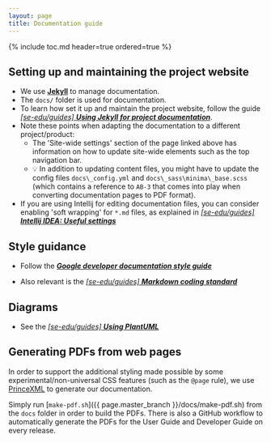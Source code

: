 ```yaml
---
layout: page
title: Documentation guide
---
```

{% include toc.md header=true ordered=true %}

## Setting up and maintaining the project website

* We use [**Jekyll**](https://jekyllrb.com/) to manage documentation.
* The `docs/` folder is used for documentation.
* To learn how set it up and maintain the project website, follow the guide [_[se-edu/guides] **Using Jekyll for project documentation**_](https://se-education.org/guides/tutorials/jekyll.html).
* Note these points when adapting the documentation to a different project/product:
  * The 'Site-wide settings' section of the page linked above has information on how to update site-wide elements such as the top navigation bar.
  * :bulb: In addition to updating content files, you might have to update the config files `docs\_config.yml` and `docs\_sass\minima\_base.scss` (which contains a reference to `AB-3` that comes into play when converting documentation pages to PDF format).
* If you are using Intellij for editing documentation files, you can consider enabling 'soft wrapping' for `*.md` files, as explained in [_[se-edu/guides] **Intellij IDEA: Useful settings**_](https://se-education.org/guides/tutorials/intellijUsefulSettings.html#enabling-soft-wrapping)

## Style guidance

* Follow the [**_Google developer documentation style guide_**](https://developers.google.com/style)

* Also relevant is the [_[se-edu/guides] **Markdown coding standard**_](https://se-education.org/guides/conventions/markdown.html)

## Diagrams

* See the [_[se-edu/guides] **Using PlantUML**_](https://se-education.org/guides/tutorials/plantUml.html)

## Generating PDFs from web pages

In order to support the additional styling made possible by some experimental/non-universal CSS features (such as the `@page` rule), we use [PrinceXML](https://www.princexml.com/) to generate our documentation.

Simply run [`make-pdf.sh`]({{ page.master_branch }}/docs/make-pdf.sh) from the `docs` folder in order to build the PDFs. There is also a GitHub workflow to automatically generate the PDFs for the User Guide and Developer Guide on every release.
